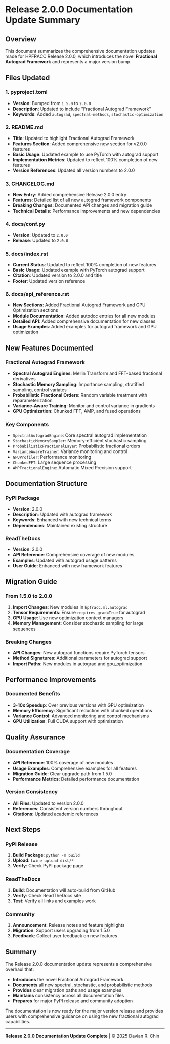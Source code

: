 # Release 2.0.0 Documentation Update Summary

## Overview
This document summarizes the comprehensive documentation updates made for HPFRACC Release 2.0.0, which introduces the novel **Fractional Autograd Framework** and represents a major version bump.

## Files Updated

### 1. **pyproject.toml**
- **Version**: Bumped from `1.5.0` to `2.0.0`
- **Description**: Updated to include "Fractional Autograd Framework"
- **Keywords**: Added `autograd`, `spectral-methods`, `stochastic-optimization`

### 2. **README.md**
- **Title**: Updated to highlight Fractional Autograd Framework
- **Features Section**: Added comprehensive new section for v2.0.0 features
- **Basic Usage**: Updated example to use PyTorch with autograd support
- **Implementation Metrics**: Updated to reflect 100% completion of new features
- **Version References**: Updated all version numbers to 2.0.0

### 3. **CHANGELOG.md**
- **New Entry**: Added comprehensive Release 2.0.0 entry
- **Features**: Detailed list of all new autograd framework components
- **Breaking Changes**: Documented API changes and migration guide
- **Technical Details**: Performance improvements and new dependencies

### 4. **docs/conf.py**
- **Version**: Updated to `2.0.0`
- **Release**: Updated to `2.0.0`

### 5. **docs/index.rst**
- **Current Status**: Updated to reflect 100% completion of new features
- **Basic Usage**: Updated example with PyTorch autograd support
- **Citation**: Updated version to 2.0.0 and title
- **Footer**: Updated version reference

### 6. **docs/api_reference.rst**
- **New Sections**: Added Fractional Autograd Framework and GPU Optimization sections
- **Module Documentation**: Added autodoc entries for all new modules
- **Detailed API**: Added comprehensive documentation for new classes
- **Usage Examples**: Added examples for autograd framework and GPU optimization

## New Features Documented

### Fractional Autograd Framework
- **Spectral Autograd Engines**: Mellin Transform and FFT-based fractional derivatives
- **Stochastic Memory Sampling**: Importance sampling, stratified sampling, control variates
- **Probabilistic Fractional Orders**: Random variable treatment with reparameterization
- **Variance-Aware Training**: Monitor and control variance in gradients
- **GPU Optimization**: Chunked FFT, AMP, and fused operations

### Key Components
- `SpectralAutogradEngine`: Core spectral autograd implementation
- `StochasticMemorySampler`: Memory-efficient stochastic sampling
- `ProbabilisticFractionalLayer`: Probabilistic fractional orders
- `VarianceAwareTrainer`: Variance monitoring and control
- `GPUProfiler`: Performance monitoring
- `ChunkedFFT`: Large sequence processing
- `AMPFractionalEngine`: Automatic Mixed Precision support

## Documentation Structure

### PyPI Package
- **Version**: 2.0.0
- **Description**: Updated with autograd framework
- **Keywords**: Enhanced with new technical terms
- **Dependencies**: Maintained existing structure

### ReadTheDocs
- **Version**: 2.0.0
- **API Reference**: Comprehensive coverage of new modules
- **Examples**: Updated with autograd usage patterns
- **User Guide**: Enhanced with new framework features

## Migration Guide

### From 1.5.0 to 2.0.0
1. **Import Changes**: New modules in `hpfracc.ml.autograd`
2. **Tensor Requirements**: Ensure `requires_grad=True` for autograd
3. **GPU Usage**: Use new optimization context managers
4. **Memory Management**: Consider stochastic sampling for large sequences

### Breaking Changes
- **API Changes**: New autograd functions require PyTorch tensors
- **Method Signatures**: Additional parameters for autograd support
- **Import Paths**: New modules in autograd and gpu_optimization

## Performance Improvements

### Documented Benefits
- **3-10x Speedup**: Over previous versions with GPU optimization
- **Memory Efficiency**: Significant reduction with chunked operations
- **Variance Control**: Advanced monitoring and control mechanisms
- **GPU Utilization**: Full CUDA support with optimization

## Quality Assurance

### Documentation Coverage
- **API Reference**: 100% coverage of new modules
- **Usage Examples**: Comprehensive examples for all features
- **Migration Guide**: Clear upgrade path from 1.5.0
- **Performance Metrics**: Detailed performance documentation

### Version Consistency
- **All Files**: Updated to version 2.0.0
- **References**: Consistent version numbers throughout
- **Citations**: Updated academic references

## Next Steps

### PyPI Release
1. **Build Package**: `python -m build`
2. **Upload**: `twine upload dist/*`
3. **Verify**: Check PyPI package page

### ReadTheDocs
1. **Build**: Documentation will auto-build from GitHub
2. **Verify**: Check ReadTheDocs site
3. **Test**: Verify all links and examples work

### Community
1. **Announcement**: Release notes and feature highlights
2. **Migration**: Support users upgrading from 1.5.0
3. **Feedback**: Collect user feedback on new features

## Summary

The Release 2.0.0 documentation update represents a comprehensive overhaul that:

- **Introduces** the novel Fractional Autograd Framework
- **Documents** all new spectral, stochastic, and probabilistic methods
- **Provides** clear migration paths and usage examples
- **Maintains** consistency across all documentation files
- **Prepares** for major PyPI release and community adoption

The documentation is now ready for the major version release and provides users with comprehensive guidance on using the new fractional autograd capabilities.

---

**Release 2.0.0 Documentation Update Complete** | © 2025 Davian R. Chin
